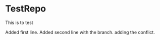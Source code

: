 # TestRepo
This is to test

Added first line.
Added second line with the branch.
adding the conflict.

